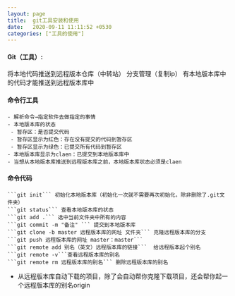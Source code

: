 ```yaml
---
layout: page
title:  git工具安装和使用
date:   2020-09-11 11:11:52 +0530
categories: ["工具的使用"]
---
```


#### Git（工具）:
将本地代码推送到远程版本仓库（中转站）
分支管理（复制ip）
有本地版本库中的代码才能推送到远程版本库中

#### 命令行工具
    - 解析命令→指定软件去做指定的事情
    - 本地版本库的状态
     - 暂存区：是否提交代码
     - 暂存区显示为红色：存在没有提交的代码到暂存区
     - 暂存区显示为绿色：已提交所有代码到暂存区
    - 本地版本库显示为claen：已提交到本地版本库中
    - 当想从本地版本库推送到远程版本库之前，本地版本库状态必须是claen
#### 命令代码
    ```git init``` 初始化本地版本库（初始化一次就不需要再次初始化，除非删除了.git文件夹）
    ```git status``` 查看本地版本库的状态
    ```git add .``` 选中当前文件夹中所有的内容
    ```git commit -m "备注" ``` 提交到本地版本库
    ```git clone -b master 远程版本库的网址 文件夹``` 克隆远程版本库的分支
    ```git push 远程版本库的网址 master：master```
    ```git remote add 别名（英文）远程版本库的链接```  给远程版本起个别名
    ```git remote -v```查看远程版本库的别名
    ```git remote rm 远程版本库的别名``` 删除远程版本库的别名
- 从远程版本库自动下载的项目，除了会自动帮你克隆下载项目，还会帮你起一个远程版本库的别名origin